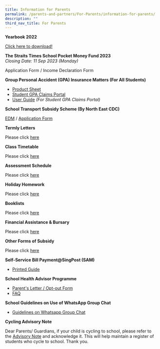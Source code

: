 ```yaml
---
title: Information for Parents
permalink: /parents-and-partners/For-Parents/information-for-parents/
description: ""
third_nav_title: For Parents
---
```

**Yearbook 2022**

[Click here to download!](https://drive.google.com/file/d/1S1Tnfj6Xc_Kru5SdVkbIzSIbSyGBumtn/view?usp=sharing)

**The Straits Times School Pocket Money Fund 2023**
<br>_Closing Date: 11 Sep 2023 (Monday)_

Application Form / Income Declaration Form

**Group Personal Accident (GPA) Insurance Matters (For All Students)**

* [Product Sheet](/files/Product-Fact-Sheet-Year-2023.pdf)
* [Student GPA Claims Portal](https://studentgpa.incomegroupins.com.sg/#/dashboard)
* [User Guide](/files/student-gpa-user-guide-parent.pdf) _(For Student GPA Claims Portal)_

**School Transport Subsidy Scheme (By North East CDC)**

[EDM](/files/School-Transport-Subsidy-Scheme-EDM.pdf) / [Application Form](https://go.gov.sg/neasrf)

**Termly Letters**

Please click [here](/parents-partners/parent-support/parent-engagement/notification-to-parents/termly-letters/)

**Class Timetable**

Please click [here](/student-admin-services/students/class-timetable/)

**Assessment Schedule**

Please click [here](/student-admin-services/students/assessment-schedule/)

**Holiday Homework**

Please click [here](/student-admin-services/students/holiday-homework/)

**Booklists**

Please click [here](/student-admin-services/students/booklists/)

**Financial Assistance &amp; Bursary**

Please click [here](/student-admin-services/administration/financial-assistance-bursary/)

**Other Forms of Subsidy**

Please click [here](/student-admin-services/administration/other-forms-of-subsidy/)

**Self-Service Bill Payment@SingPost (SAM)**

* [Printed Guide](/files/Printed-Guide-final.pdf)

**School Health Advisor Programme**

* [Parent's Letter / Opt-out Form](/files/SHA-Parents-Letter_Opt-Out-Form-2019.pdf)
* [FAQ](/files/SHA-FAQ.pdf)

**School Guidelines on Use of WhatsApp Group Chat**

* [Guidelines on Whatsapp Group Chat](/files/Guidelines-on-WhatsApp-group-chats.pdf)

**Cycling Advisory Note**

Dear Parents/ Guardians, if your child is cycling to school, please refer to the&nbsp;[Advisory Note](https://form.gov.sg/61c2b2fb1dd3cd0013b089e1)&nbsp;and acknowledge it. This will help maintain a register of students who cycle to school. Thank you.